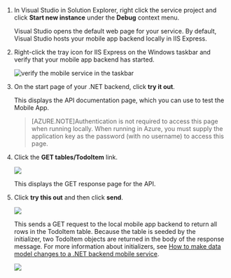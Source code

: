 
1. In Visual Studio in Solution Explorer, right click the service project and click **Start new instance** under the **Debug** context menu.

    Visual Studio opens the default web page for your service. By default, Visual Studio hosts your mobile app backend locally in IIS Express.

2. Right-click the tray icon for IIS Express on the Windows taskbar and verify that your mobile app backend has started.

	 ![verify the mobile service in the taskbar](./media/mobile-services-dotnet-backend-test-local-service-api-documentation/iis-express-tray.png)

3. On the start page of your .NET backend, click **try it out**.

    This displays the API documentation page, which you can use to test the Mobile App.

	>[AZURE.NOTE]Authentication is not required to access this page when running locally. When running in Azure, you must supply the application key as the password (with no username) to access this page.

4. Click the **GET tables/TodoItem** link.

	![](./media/mobile-services-dotnet-backend-test-local-service-api-documentation/service-api-documentation-page.png)
   	
	This displays the GET response page for the API.

5. Click **try this out** and then click **send**.
 
	![](./media/mobile-services-dotnet-backend-test-local-service-api-documentation/service-try-this-out-get-todoitems.png)

	This sends a GET request to the local mobile app backend to return all rows in the TodoItem table. Because the table is seeded by the initializer, two TodoItem objects are returned in the body of the response message. For more information about initializers, see [How to make data model changes to a .NET backend mobile service](mobile-services-dotnet-backend-how-to-use-code-first-migrations).

	![](./media/mobile-services-dotnet-backend-test-local-service-api-documentation/service-try-this-out-get-response.png)